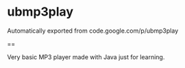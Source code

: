 # ubmp3play

Automatically exported from code.google.com/p/ubmp3play

==

Very basic MP3 player made with Java just for learning.
